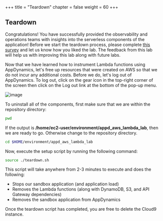 +++
title = "Teardown"
chapter = false
weight = 60
+++

## Teardown

Congratulations! You have successfully provided the observability and operations teams with insights into the serverless components of the application! Before we start the teardown process, please complete [this survey](https://www.ciscofeedback.vovici.com/se/6A5348A74CBDCCCF) and let us know how you liked the lab. The feedback from this lab will help us with improving this lab along with future labs.

Now that we have learned how to instrument Lambda functions using AppDynamics, let's free up resources that were created on AWS so that we do not incur any additional costs. Before we do, let's log out of AppDynamics. To log out, click on the gear icon in the top-right corner of the screen then click on the Log out link at the bottom of the pop-up menu.

![image](/images/Logout_AppD.png)

To uninstall all of the components, first make sure that we are within the repository directory:

``` bash
pwd
```

If the output is **/home/ec2-user/environment/appd_aws_lambda_lab**, then we are ready to go. Otherwise change to the repository directory.

``` bash
cd $HOME/environment/appd_aws_lambda_lab
```

Now, execute the setup script by running the following command:

``` bash
source ./teardown.sh
```

This script will take anywhere from 2-3 minutes to execute and does the following:

- Stops our sandbox application (and application load)
- Removes the Lambda functions (along with DynamoDB, S3, and API Gateway dependencies)
- Removes the sandbox application from AppDynamics

Once the teardown script has completed, you are free to delete the Cloud9 instance.
